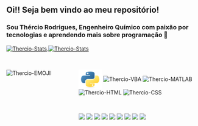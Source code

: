 
## Oi!! Seja bem vindo ao meu repositório! 
### <b>Sou Thércio Rodrigues, Engenheiro Químico com paixão por tecnologias e aprendendo mais sobre programação</b> 👋

<div style="display: inline_block"<br>
  <a href="https://www.linkedin.com/in/thercio-rodrigues/">
  <img align="center" alt="Thercio-Stats" height="180 width="180" src="https://github-readme-stats.vercel.app/api?username=thercior&show_icons=true&theme=radical">
  <img align="center" alt="Thercio-Stats" height="180 width="200" src="https://github-readme-stats.vercel.app/api/top-langs/?username=thercior&show_icons=true&theme=radical">
</div>

##

<div style="display: inline_block"><br>
  <a href="https://instagram.com/thercior">
  <img align="left" alt="Thercio-EMOJI" height="180" width="190" src="https://dsm01pap005files.storage.live.com/y4mq5VcxhVunsolsz3ar99ZvZFomjISSHeI8xK0k7mIchNhmMi6U2fEqeOBCFq4W7WMLxXCAIUOk4IpafMMLmhEQXhxzOioMU1_S6M_jBiT58catr_bNlBR1-H7to9L9Key7GKYVlD4b0bxwe8u_wtPxhXmbpM7rhZWAxYQhwNnkPI5OIoSQUlxf7h9cCuBTwQ7Imx4xuzYbwYIbNzdmwpoCHJ-Gpe-FEXD0XcDhHOuslU?encodeFailures=1&width=639&height=559">
  </a>
 <img align="center" alt="Thercio-Python" height="50" width="60" src="https://raw.githubusercontent.com/devicons/devicon/master/icons/python/python-original.svg">
 <img align="center" alt="Thercio-VBA" height="50" width="60" src="https://cdn.icon-icons.com/icons2/2107/PNG/512/file_type_vba_icon_130097.png"> 
 <img align="center" alt="Thercio-MATLAB" height="50" width="60" src="https://cdn.jsdelivr.net/gh/devicons/devicon/icons/matlab/matlab-original.svg">
 <img align="center" alt="Thercio-HTML" height="50" width="60" src="https://cdn.jsdelivr.net/gh/devicons/devicon/icons/html5/html5-plain-wordmark.svg">
 <img align="center" alt="Thercio-CSS" height="50" width="60" src="https://cdn.jsdelivr.net/gh/devicons/devicon/icons/css3/css3-original.svg">

</div>

##

<div style="display: inline_block"><br> 
  <a href="https://api.whatsapp.com/send?phone=5588992540904" target="_blank"><img src="https://img.shields.io/badge/WhatsApp-25D366?style=for-the-badge&logo=whatsapp&logoColor=white"></a>
  <a href="https://t.me/ThercioR" target="_blank"><img src="https://img.shields.io/badge/Telegram-2CA5E0?style=for-the-badge&logo=telegram&logoColor=white"></a>
  <a href="https://twitter.com/thercior" target="_blank"><img src="https://img.shields.io/badge/Twitter-1DA1F2?style=for-the-badge&logo=twitter&logoColor=white"></a>
  <a href="https://instagram.com/thercior" target="_blank"><img src="https://img.shields.io/badge/Instagram-E4405F?style=for-the-badge&logo=instagram&logoColor=white"></a>
 <a href="https://discord.gg/ThercioR#7464" target="_blank"><img src="https://img.shields.io/badge/Discord-7289DA?style=for-the-badge&logo=discord&logoColor=white" target="_blank"></a> 
  <a href = "mailto:thercior@gmail.com"><img src="https://img.shields.io/badge/Gmail-D14836?style=for-the-badge&logo=gmail&logoColor=white" target="_blank"></a>
  <a href="https://www.linkedin.com/in/thercio-rodrigues/" target="_blank"><img src="https://img.shields.io/badge/-LinkedIn-%230077B5?style=for-the-badge&logo=linkedin&logoColor=white" target="_blank"></a>
  <a href="https://trello.com/u/therciorodrigues" target="_blank"><img src="https://img.shields.io/badge/Trello-0052CC?style=for-the-badge&logo=trello&logoColor=white"></a> 
  <a href="https://open.spotify.com/user/thercior" target="_blank"><img src="https://img.shields.io/badge/Spotify-1ED760?&style=for-the-badge&logo=spotify&logoColor=white" target="_blank"></a>
  
   	
</div>

<!--
**thercior/thercior** is a ✨ _special_ ✨ repository because its `README.md` (this file) appears on your GitHub profile.

  ![Anurag's GitHub stats](https://github-readme-stats.vercel.app/api?username=thercior)  ![Anurag's GitHub stats](https://github-readme-stats.vercel.app/api/top-langs/?username=thercior&theme=blue-green)
![Anurag's GitHub stats](https://github-readme-stats.vercel.app/api?username=thercior)  ![Anurag's GitHub stats](https://github-readme-stats.vercel.app/api/top-langs/?username=thercior&theme=blue-green)

[![Anurag's GitHub stats](https://github-readme-stats.vercel.app/api?username=thercior)](https://github.com/anuraghazra/github-readme-stats)
Here are some ideas to get you started:

- 🔭 I’m currently working on ...
- 🌱 I’m currently learning ...
- 👯 I’m looking to collaborate on ...
- 🤔 I’m looking for help with ...
- 💬 Ask me about ...
- 📫 How to reach me: ...
- 😄 Pronouns: ...
- ⚡ Fun fact: ...
-->
